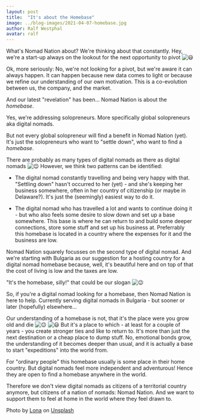 ```yaml
---
layout: post
title:  "It's about the Homebase"
image: ../blog-images/2021-04-07-homebase.jpg
author: Ralf Westphal
avatar: ralf
---
```


What's Nomad Nation about? We're thinking about that constantly. Hey, we're a start-up always on the lookout for the next opportunity to pivot ![😃](https://static.xx.fbcdn.net/images/emoji.php/v9/taa/1.5/16/1f603.png)

Ok, more seriously: No, we're not looking for a pivot, but we're aware it can always happen. It can happen because new data comes to light or because we refine our understanding of our own motivation. This is a co-evolution between us, the company, and the market.

And our latest "revelation" has been... Nomad Nation is about the *homebase*.

Yes, we're addressing solopreneurs. More specifically global solopreneurs aka digital nomads.

But not every global solopreneur will find a benefit in Nomad Nation (yet). It's just the solopreneurs who want to "settle down", who want to find a *homebase*.

There are probably as many types of digital nomads as there as digital nomads ![😉](https://static.xx.fbcdn.net/images/emoji.php/v9/tb0/1.5/16/1f609.png) However, we think two patterns can be identified:

- The digital nomad constantly travelling and being very happy with that. "Settling down" hasn't occurred to her (yet) - and she's keeping her business somewhere, often in her country of citizenship (or maybe in Delaware?). It's just the (seemingly) easiest way to do it.

- The digital nomad who has travelled a lot and wants to continue doing it - but who also feels some desire to slow down and set up a base somewhere. This base is where he can return to and build some deeper connections, store some stuff and set up his business at. Preferrably this homebase is located in a country where the expenses for it and the business are low.

Nomad Nation squarely focusses on the second type of digital nomad. And we're starting with Bulgaria as our suggestion for a hosting country for a digital nomad homebase because, well, it's beautiful here and on top of that the cost of living is low and the taxes are low.

"It's the homebase, silly!" that could be our slogan ![😉](https://static.xx.fbcdn.net/images/emoji.php/v9/tb0/1.5/16/1f609.png)

So, if you're a digital nomad looking for a homebase, then Nomad Nation is here to help. Currently serving digital nomads in Bulgaria - but sooner or later (hopefully) elsewhere...

Our understanding of a homebase is not, that it's the place were you grow old and die ![😉](https://static.xx.fbcdn.net/images/emoji.php/v9/tb0/1.5/16/1f609.png) ![😃](https://static.xx.fbcdn.net/images/emoji.php/v9/taa/1.5/16/1f603.png) But it's a place to which - at least for a couple of years - you create stronger ties and like to return to. It's more than just the next destination or a cheap place to dump stuff. No, emotional bonds grow, the understanding of it becomes deeper than usual, and it is actually a base to start "expeditions" into the world from.

For "ordinary people" this homebase usually is some place in their home country. But digital nomads feel more independent and adventurous! Hence they are open to find a homebase anywhere in the world.

Therefore we don't view digital nomads as citizens of a territorial country anymore, but citizens of a nation of nomads: Nomad Nation. And we want to support them to feel at home in the world where they feel drawn to.

Photo by [Lona](https://unsplash.com/@istlona?utm_source=unsplash&utm_medium=referral&utm_content=creditCopyText) on [Unsplash](https://unsplash.com/@istlona?utm_source=unsplash&utm_medium=referral&utm_content=creditCopyText)  